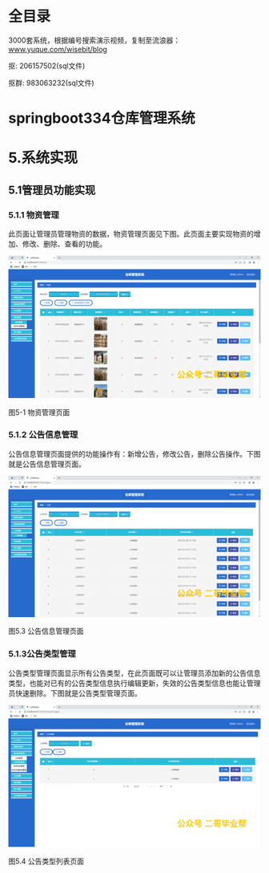# 全目录

3000套系统，根据编号搜索演示视频，复制至流浪器：www.yuque.com/wisebit/blog


<p>抠: 206157502(sql文件)</p>
<p>抠群: 983063232(sql文件)</p>


# springboot334仓库管理系统

# 5.系统实现
## 5.1管理员功能实现
### 5.1.1 物资管理
此页面让管理员管理物资的数据，物资管理页面见下图。此页面主要实现物资的增加、修改、删除、查看的功能。

![](/md/blog.010.png)

图5-1 物资管理页面
### 5.1.2 公告信息管理
公告信息管理页面提供的功能操作有：新增公告，修改公告，删除公告操作。下图就是公告信息管理页面。

![](/md/blog.011.png)

图5.3 公告信息管理页面
### 5.1.3公告类型管理
公告类型管理页面显示所有公告类型，在此页面既可以让管理员添加新的公告信息类型，也能对已有的公告类型信息执行编辑更新，失效的公告类型信息也能让管理员快速删除。下图就是公告类型管理页面。

![](/md/blog.012.png)

图5.4 公告类型列表页面











